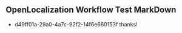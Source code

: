 ## OpenLocalization Workflow Test MarkDown
* d49ff01a-29a0-4a7c-92f2-14f6e660153f thanks!

<!--HONumber=Aug16_HO4-->


